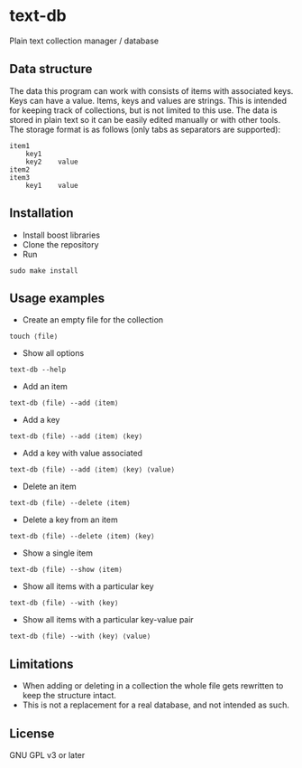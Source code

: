 # text-db
Plain text collection manager / database

## Data structure
The data this program can work with consists of items with associated keys. Keys can have a value. Items, keys and values are strings. This is intended for keeping track of collections, but is not limited to this use. The data is stored in plain text so it can be easily edited manually or with other tools. The storage format is as follows (only tabs as separators are supported):
```
item1
	key1
	key2	value
item2
item3
	key1	value
```

## Installation
- Install boost libraries
- Clone the repository
- Run
```
sudo make install
```

## Usage examples
- Create an empty file for the collection
```
touch ⟨file⟩
```
- Show all options
```
text-db --help
```
- Add an item
```
text-db ⟨file⟩ --add ⟨item⟩
```
- Add a key
```
text-db ⟨file⟩ --add ⟨item⟩ ⟨key⟩
```
- Add a key with value associated
```
text-db ⟨file⟩ --add ⟨item⟩ ⟨key⟩ ⟨value⟩
```
- Delete an item
```
text-db ⟨file⟩ --delete ⟨item⟩
```
- Delete a key from an item
```
text-db ⟨file⟩ --delete ⟨item⟩ ⟨key⟩
```
- Show a single item
```
text-db ⟨file⟩ --show ⟨item⟩
```
- Show all items with a particular key
```
text-db ⟨file⟩ --with ⟨key⟩
```
- Show all items with a particular key-value pair
```
text-db ⟨file⟩ --with ⟨key⟩ ⟨value⟩
```

## Limitations
- When adding or deleting in a collection the whole file gets rewritten to keep the structure intact.
- This is not a replacement for a real database, and not intended as such.

## License
GNU GPL v3 or later

